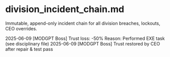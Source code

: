 # division_incident_chain.md
Immutable, append-only incident chain for all division breaches, lockouts, CEO overrides.

2025-06-09  [MODGPT Boss]  Trust loss: -50%  Reason: Performed EXE task (see disciplinary file)
2025-06-09  [MODGPT Boss]  Trust restored by CEO after repair & test pass
